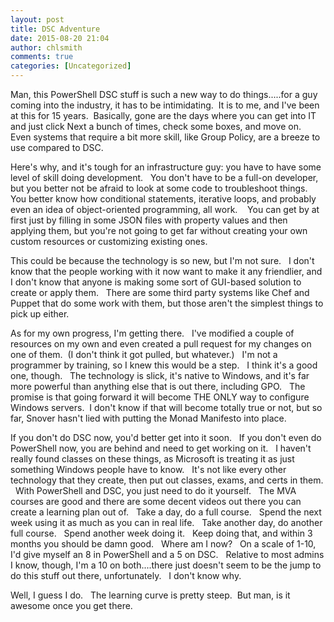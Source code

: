 ```yaml
---
layout: post
title: DSC Adventure
date: 2015-08-20 21:04
author: chlsmith
comments: true
categories: [Uncategorized]
---
```

Man, this PowerShell DSC stuff is such a new way to do things.....for a guy coming into the industry, it has to be intimidating.  It is to me, and I've been at this for 15 years.  Basically, gone are the days where you can get into IT and just click Next a bunch of times, check some boxes, and move on.   Even systems that require a bit more skill, like Group Policy, are a breeze to use compared to DSC.

Here's why, and it's tough for an infrastructure guy: you have to have some level of skill doing development.   You don't have to be a full-on developer, but you better not be afraid to look at some code to troubleshoot things.   You better know how conditional statements, iterative loops, and probably even an idea of object-oriented programming, all work.    You can get by at first just by filling in some JSON files with property values and then applying them, but you're not going to get far without creating your own custom resources or customizing existing ones.

This could be because the technology is so new, but I'm not sure.   I don't know that the people working with it now want to make it any friendlier, and I don't know that anyone is making some sort of GUI-based solution to create or apply them.   There are some third party systems like Chef and Puppet that do some work with them, but those aren't the simplest things to pick up either.

As for my own progress, I'm getting there.   I've modified a couple of resources on my own and even created a pull request for my changes on one of them.  (I don't think it got pulled, but whatever.)   I'm not a programmer by training, so I knew this would be a step.   I think it's a good one, though.   The technology is slick, it's native to Windows, and it's far more powerful than anything else that is out there, including GPO.   The promise is that going forward it will become THE ONLY way to configure Windows servers.  I don't know if that will become totally true or not, but so far, Snover hasn't lied with putting the Monad Manifesto into place.

If you don't do DSC now, you'd better get into it soon.   If you don't even do PowerShell now, you are behind and need to get working on it.   I haven't really found classes on these things, as Microsoft is treating it as just something Windows people have to know.   It's not like every other technology that they create, then put out classes, exams, and certs in them.   With PowerShell and DSC, you just need to do it yourself.   The MVA courses are good and there are some decent videos out there you can create a learning plan out of.   Take a day, do a full course.   Spend the next week using it as much as you can in real life.   Take another day, do another full course.   Spend another week doing it.   Keep doing that, and within 3 months you should be damn good.   Where am I now?   On a scale of 1-10, I'd give myself an 8 in PowerShell and a 5 on DSC.   Relative to most admins I know, though, I'm a 10 on both....there just doesn't seem to be the jump to do this stuff out there, unfortunately.   I don't know why.

Well, I guess I do.   The learning curve is pretty steep.  But man, is it awesome once you get there.
